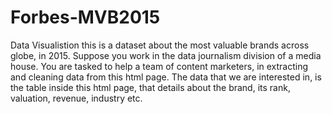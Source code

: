 # Forbes-MVB2015
Data Visualistion
this is a dataset about the most valuable brands across globe, in 2015. Suppose you work in the data journalism division of a media house. You are tasked to help a team of content marketers, in extracting and cleaning data from this html page. The data that we are interested in, is the table inside this html page, that details about the brand, its rank, valuation, revenue, industry etc. 
